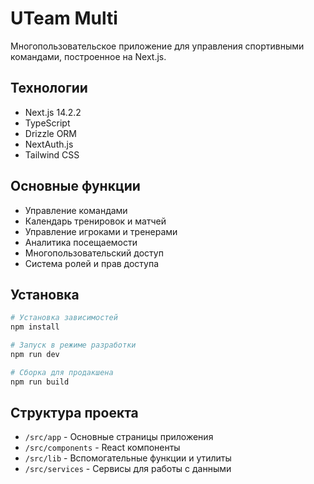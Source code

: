 # UTeam Multi

Многопользовательское приложение для управления спортивными командами, построенное на Next.js.

## Технологии

- Next.js 14.2.2
- TypeScript
- Drizzle ORM
- NextAuth.js
- Tailwind CSS

## Основные функции

- Управление командами
- Календарь тренировок и матчей
- Управление игроками и тренерами
- Аналитика посещаемости
- Многопользовательский доступ
- Система ролей и прав доступа

## Установка

```bash
# Установка зависимостей
npm install

# Запуск в режиме разработки
npm run dev

# Сборка для продакшена
npm run build
```

## Структура проекта

- `/src/app` - Основные страницы приложения
- `/src/components` - React компоненты
- `/src/lib` - Вспомогательные функции и утилиты
- `/src/services` - Сервисы для работы с данными
